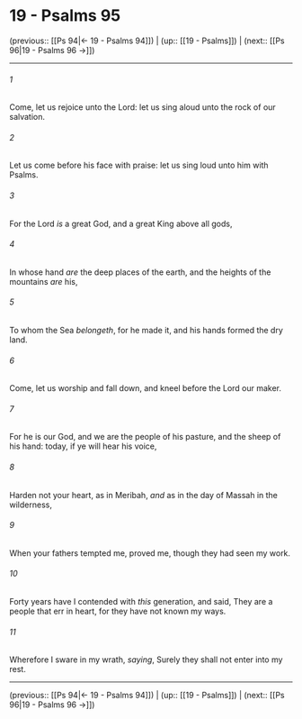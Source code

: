 # 19 - Psalms 95

(previous:: [[Ps 94|← 19 - Psalms 94]]) | (up:: [[19 - Psalms]]) | (next:: [[Ps 96|19 - Psalms 96 →]])

***


###### 1 
Come, let us rejoice unto the Lord: let us sing aloud unto the rock of our salvation. 

###### 2 
Let us come before his face with praise: let us sing loud unto him with Psalms. 

###### 3 
For the Lord _is_ a great God, and a great King above all gods, 

###### 4 
In whose hand _are_ the deep places of the earth, and the heights of the mountains _are_ his, 

###### 5 
To whom the Sea _belongeth_, for he made it, and his hands formed the dry land. 

###### 6 
Come, let us worship and fall down, and kneel before the Lord our maker. 

###### 7 
For he is our God, and we are the people of his pasture, and the sheep of his hand: today, if ye will hear his voice, 

###### 8 
Harden not your heart, as in Meribah, _and_ as in the day of Massah in the wilderness, 

###### 9 
When your fathers tempted me, proved me, though they had seen my work. 

###### 10 
Forty years have I contended with _this_ generation, and said, They are a people that err in heart, for they have not known my ways. 

###### 11 
Wherefore I sware in my wrath, _saying_, Surely they shall not enter into my rest.

***

(previous:: [[Ps 94|← 19 - Psalms 94]]) | (up:: [[19 - Psalms]]) | (next:: [[Ps 96|19 - Psalms 96 →]])
